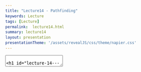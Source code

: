 ```yaml
---
title: "Lecture14 - Pathfinding"
keywords: Lecture
tags: [Lecture]
permalink:  lecture14.html
summary: lecture14
layout: presentation
presentationTheme: '/assets/revealJS/css/theme/napier.css' 
---
```

<section data-markdown data-separator="^\n---\n$" data-separator-vertical="^\n--\n$">
<textarea data-template>

# Lecture 14 - AI Pathfinding
### SET09121 - Games Engineering

<br><br>
Leni Le Goff
<br>


School of Computing. Edinburgh Napier University


---

# Recommended Reading

- Artificial Intelligence for Games. Second Edition. Millington and Funge (2009).
- Whole chapter on pathfinding.

 ![image](assets/images/ai_book.jpg)


---

## Pathfinding

![image](assets/images/pathfinding.jpg)


---

# What is Pathfinding?

- Pathfinding (or more specifically path planning) is a decision making process that feeds into the movement.
    - You can consider it as crossing the boundary between movement and decision making.
- Pathfinding is really the key ingredient that allows characters to navigate.
- There is a good chance you have covered this before in AI or Algorithms and Data Structures.



---

# Why do we need Pathfinding?

- Game maps are generally too complicated for simple steering to be in charge.
- We could hard-code routes through the map, but that is not a scalable strategy.
- So we need a technique that allows an entity to determine a route to follow to get to its destination.
- Pathfinding allows us to do this - it examines map data and provides a set of waypoints to follow by the entity.
- Pathfinding is just a form of graph search, and there are different methods to do this.
- We need a fast solution - A* being the most commonly used.


---

# Why Too Complicated?

- If there are only simple convex objects, basic avoidance behaviours will look great!
- But if you have concavities, obstacle avoidance will not work
- As we discussed previously, level design impacts AI design

---

# Pathfinding Costs

- Maps are very big today - some over $100km^2$.
- If each square metre was a navigation point that's $10^8$ points.
- If we can travel in any direction, things get very expensive.
- Generally we are looking for simplifications to combat this.


 ![image](assets/images/witcher3_map.jpg) <!-- .element width="40%"  -->


---

# Game World Sizes

<iframe width="1400" height="800" src="https://www.youtube.com/embed/3TwjUk4ReZo" frameborder="0" allow="accelerometer; autoplay; encrypted-media; gyroscope; picture-in-picture" allowfullscreen></iframe>


---


## Underpinning Theory - Graphs

![image](assets/images/node-link.png)


---

# What is a Graph?

- A **graph** ***G***, is a set of **nodes** (vertices or points) ***V*** connected by **edges** (links or lines) ***E***: $$G = (V,E)$$
- From a game pathfinding point of view, a node is a location in the game world, and an edge is a path between two edges.


---


# Weighted Graphs

- For pathfinding we are concerned with the cost.
- The cost of a path is dependent on some factors that allows us to determine what the cheapest path is.
    - Game factors: distance, underlying terrain, obstacles
- We consider that an edge has a cost associated with it (weight)
- To traverse an edge means to incur the cost of that traversal.

![image](assets/images/weighted-graph.png) <!-- .element width="60%"  -->


---

# Directed Graphs

- A graph may also be directed.
- This means that an edge only has one direction of travel.
- We won't use this, but it does exist in games.
    - For example, jumping down a ledge you cannot get back up.

![image](assets/images/directed-graph.png)  <!-- .element width="60%"  -->


---

# Tile Engine and Graphs

- We will be building our pathfinding into our tile engine.
    - It is just easier - the data is all there.
- We will use the data directly and build up our path incrementally from the level data.
- The algorithm should be reusable though - you just need to specify where you are getting the data from.

![image](assets/images/tile-path.jpg)  <!-- .element width="60%"  -->


---

# Tile Graphs

- This approach should be OK for anything you are building, but a word of warning...
- A tile-based graph pathfinding approach does not scale to large maps.
    - We mentioned this at the start.
- A worst case pathfind means that all paths on all nodes have to be searched. 
    - This leads to an algorithmic complexity of $\mathcal{O}(\lvert V \rvert^2)$.
    - $\lvert V \rvert$ is the size of the node (vertex) set.
- So don't convert your massive million by million tile world into a pathfinding nightmare.

---

## Dijkstra


---

# Dijkstra's Algorithm

- Defined by Edsger Dijkstra in 1956.
- An algorithm to find the shortest path between two nodes in a graph.
    - For a game, find the shortest path between two locations.
- An extension to the algorithm allowed finding of all the paths from a source node.
    - In other words, how do we get to each of the nodes in the shortest time.
- This algorithm is not only used for pathfinding in games.
    - Google Maps will use something similar for moving in road networks.
    - Network routing protocols will use such an algorithm.
- Dijkstra is typically too expensive to use in games

---

# Dijkstra's Algorithm - 6 steps
1.  Mark all nodes as initially unvisited. Use this to create the set of *unvisited* nodes.
2.  Set costs for the nodes:
    - Initial node (current node) cost is 0.
    - Other node costs set to infinity.
3.  For the current node look at connected neighbours. Use to determine a tentative cost from the current node. Update the neighbours costs if the new route is shorter.
4.  Mark current node as visited (remove from *unvisited* set). We will not visit this node again.
5.  If destination has been marked visited (in other words we reached our destination) or all *unvisited* nodes have infinite cost, stop.
6.  Else select unvisited node with smallest tentative cost from the initial node and set as current node. Go to step 3.


---

# Dijkstra's Algorithm

![image](assets/images/Dijkstra_Animation.gif) <!-- .element width="80%" height="80%" -->

---

# Dijkstra's Algorithm

- Dijkstra guarantees that the path found is going to be the shortest
    - Unlike approaches such as best-first search (BFS), depth-first search
	- BFS: special case of Dijkstra without weights or priority queue
- Dijkstra iterates through nodes based on which one has the shortest distance from the start node.
- This means it is not actively searching for the destination but doing a traversal of the graph until it happens to find it.


---

# Example - Dijkstra at Work

<iframe width="1400" height="800" src="https://www.youtube.com/embed/dhvf9KCAsVg" frameborder="0" allow="accelerometer; autoplay; encrypted-media; gyroscope; picture-in-picture" allowfullscreen></iframe>

---

# Problems with Dijkstra

- The problem with Dijkstra's algorithm is it not actually searching for our destination.
- Dijkstra's approach sets out to find the shortest path from a source to the neighbouring nodes.
- It just might run into the destination at this step.
- Therefore, Dijkstra is expensive for pathfinding - it might just get lucky.
- This leads to an algorithmic complexity of $\mathcal{O}(\lvert V \rvert^2)$.
- So we need a better technique that tries to find our destination node.

---

# Dijkstra for many entities going to the same place

- What if all your agents are only pathing to a single location?
	- E.g. enemies swarming the player
- If so, then you can precalculate it and have hundreds of agents!
- Precalculate the costs to the goal(s) using Dijkstra from any point in the map
    - E.g. goal is player position
- When calculating the path, for each agent:
    - Look at cost at current position
    - Look at costs at neighbouring positions
    - Pick the neighbour position with lower cost
- Not needed for this module, but it's food for thought!

---

## A*


---

# A*

- A* was first described in 1968 (about 10 years after Dijkstra's algorithm) by a team from the Stanford Research Institute.
- A* is called a best-first search or an informed-search algorithm.
- This is because it takes into account a goal for working out which node to select next.
    - In a game our goal is the destination we want to get to quickest.
- It does this by determining a cost for a node traversal based on whether it best meets the goal.
- We can use different heuristics to evaluate these costs.
    - We will just use Euclidean (straight-line) distance.

---

# A* Similarity to Dijkstra

- Dijkstra is a special case of A*, where the heuristic is zero
- The algorithm is identical to Dijkstra, except a few points:
    - The cost is computed as a *combined cost*: $$C(n) = g(n) + h(n)$$
- Where
	- h: heuristic function calculating the cost from the current node to the goal node
	- g: tentative cost from start to current node
	- C: the combined cost

---

# A*

- As stated, A* is a best-first search algorithm.
- This means it doesn't select a shortest path from where it is, but chooses a node that looks like a better choice towards the goal.
- However, in the worst-case A* still might have to search the entire graph.
    - We still have $\mathcal{O}(\lvert V \rvert^2)$ complexity.


 ![image](assets/images/astar.png) <!-- .element width="40%"  -->


---

# Example - A* at Work


<iframe width="1400" height="800" src="https://www.youtube.com/embed/19h1g22hby8" frameborder="0" allow="accelerometer; autoplay; encrypted-media; gyroscope; picture-in-picture" allowfullscreen></iframe>

---

# Heuristics
The most common heuristics used are distances .

- **Euclidean distance** (straight line): $$ h(n) = \sqrt{ (x_g-x_n)^2 + (y_g-y_n)^2 } $$
- **Manhattan distance**: $$ h(n) = \lvert x_g-x_n \rvert + \lvert y_g-y_n \rvert $$
- **Chebyshev distance**: $$ h(n) = \max(\lvert x_g-x_n \rvert , \lvert y_g-y_n \rvert) $$
With $n$ current node and $g$ goal node

---

# Heuristics

![image](assets/images/distance_examples.png) <!-- .element width="100%" height=100%" -->

---

# A* versus Dijkstra

<iframe width="1400" height="800" src="https://www.youtube.com/embed/g024lzsknDo" frameborder="0" allow="accelerometer; autoplay; encrypted-media; gyroscope; picture-in-picture" allowfullscreen></iframe>

---

## Pathfinding and Steering


---

# Output from Pathfinding

- The output from a path finding or a path planning operation is called a *path* or *walk*.
- There are different approaches we can take in a game:
    - A series of directions of travel (useful for discrete movement).
    - A list of nodes to visit (better for continuous movement).
- We will take the latter approach.


 ![image](assets/images/graph-walk.png) <!-- .element width="40%"  -->


---

# Pathfinding and Steering

- Our aim is to use pathfinding as a decision making process for our movement.
- The basic idea is that we have a starting position and a target position.
- We use pathfinding to make a decision about how to move to the target position.
- The list of nodes to visit then allows us to traverse the map using a steering behaviour.
- The simplest approach is just to use an arrive behaviour for each node. Seeking might cause bouncing.
- Combining steering behaviours, pathfinding, and physics will give you all the movement behaviour you need.


---

## Summary

---

# Other Techniques

- We have only looked at the main technique used in games but there are other considerations.
- Jump Point Search: optimisation to A* for uniform-cost grids
    - Algorithm considers "jumps" along straight lines in the grid
- HPA\*  and [HAA*](https://web.archive.org/web/20190411040123/http://aigamedev.com/open/article/clearance-based-pathfinding/) : hierarchical variants
    - Break map into chunks, identify chunk entries/exits, precompute paths per chunk and run a multi-resolution search at runtime

![image](assets/images/hpastar.png) <!-- .element width="40%"  -->



---

# Summary

- We've only covered the basics of pathfinding, but this is enough for what you need.
- Pathfinding is really about finding the least expensive path to a destination.
- This can obviously change based on the map changing.
- Our use of pathfinding will get a list of nodes to visit and the subsequent use of this information to move a character around.
- The lab will provide you with an algorithm that will work in the tile engine, but you should be able to extract the core idea if you need to.
